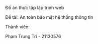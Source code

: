 Đồ án thực tập lập trình web 

Đề tài: An toàn bảo mật hệ thống thông tin

Thành viên:



Phạm Trung Trí - 21130576


